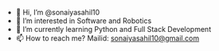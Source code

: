 - 👋 Hi, I’m @sonaiyasahil10
- 👀 I’m interested in Software and Robotics
-  🌱 I’m currently learning Python and Full Stack Development
- 📫 How to reach me? Mailid: sonaiyasahil10@gmail.com

<!---
sonaiyasahil10/sonaiyasahil10 is a ✨ special ✨ repository because its `README.md` (this file) appears on your GitHub profile.
You can click the Preview link to take a look at your changes.
--->


